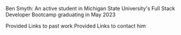Ben Smyth: An active student in Michigan State University's Full Stack Developer Bootcamp graduating in May 2023

Provided Links to past work
Provided Links to contact him
